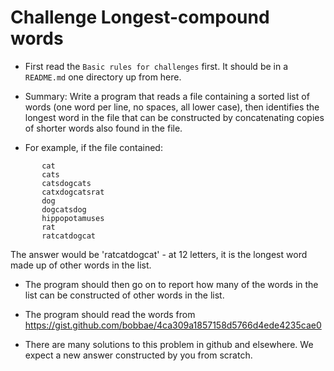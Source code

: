 # Challenge  Longest-compound words

* First read the `Basic rules for challenges` first. It should be in a `README.md` one directory up from here.

* Summary: Write a program that reads a file containing a sorted list of words (one word per line, no spaces, all lower case), 
then identifies the longest word in the file that can be constructed by concatenating copies of shorter words also found in the file.

* For example, if the file contained:

```
       cat
       cats
       catsdogcats
       catxdogcatsrat
       dog
       dogcatsdog
       hippopotamuses
       rat
       ratcatdogcat
```

The answer would be 'ratcatdogcat' - at 12 letters, it is the longest word made up of other words in the list. 

* The program should then go on to report how many of the words in the list can be constructed of other words in the list.

* The program should read the words from https://gist.github.com/bobbae/4ca309a1857158d5766d4ede4235cae0 

* There are many solutions to this problem in github and elsewhere. We expect a new answer constructed by you from scratch.
